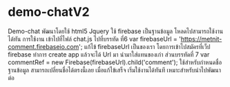 # demo-chatV2
Demo-chat พัฒนาโดยใช้ html5 Jquery ใช้ firebase เป็นฐานข้อมูล โหลดไปสามารถใช้งานได้ทัน การใช้งาน เข้าไปที่ไฟล์ chat.js ไปที่บรรทัด ที่6 var firebaseUrl = 'https://metnit-comment.firebaseio.com'; แก้ไข้ firebaseUrl เป็นของเรา โดยการเข้าไปสมัครที่เว็ป firebase ทำการ create app แล้วจะได้ Url มา นำมาใส่แทนของเก่า ส่วนบรรทัดที่ 7 var commentRef = new Firebase(firebaseUrl).child('comment'); ใช้สำหรับกำหนดชื่อฐานข้อมูล สามารถเปลี่ยนชื่อได้ตรงนี้เลย เมื่อแก้ไข้เสร็จ เริ่มใช้งานได้ทันที เหมาะสำหรับนำไปพัฒนาต่อ

